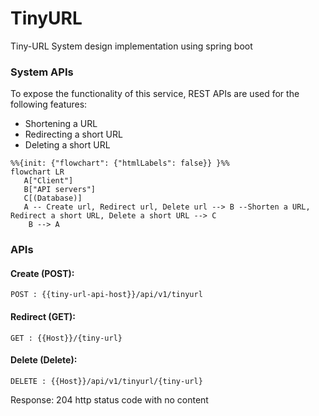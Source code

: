 # TinyURL
 Tiny-URL System design implementation using spring boot

### System APIs
To expose the functionality of this service, REST APIs are used for the following features:
 - Shortening a URL
 - Redirecting a short URL
 - Deleting a short URL

 ```mermaid
%%{init: {"flowchart": {"htmlLabels": false}} }%%
flowchart LR
    A["Client"]
    B["API servers"]
    C[(Database)]
    A -- Create url, Redirect url, Delete url --> B --Shorten a URL, Redirect a short URL, Delete a short URL --> C
     B --> A
```
### APIs
#### Create (POST): 
```
POST : {{tiny-url-api-host}}/api/v1/tinyurl
```

#### Redirect (GET): 
```
GET : {{Host}}/{tiny-url}
```

#### Delete (Delete): 
```
DELETE : {{Host}}/api/v1/tinyurl/{tiny-url}
```
Response: 204 http status code with no content
